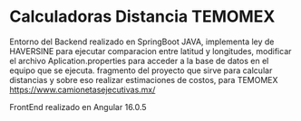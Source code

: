 # Calculadoras Distancia TEMOMEX
 Entorno del Backend realizado en SpringBoot JAVA, 
 implementa ley de HAVERSINE para ejecutar comparacion entre latitud y longitudes,
 modificar el archivo Aplication.properties para acceder a la base de datos en el equipo que se ejecuta.
 fragmento del proyecto que sirve para calcular distancias y sobre eso realizar estimaciones de costos, para TEMOMEX
 https://www.camionetasejecutivas.mx/

 FrontEnd realizado en Angular 16.0.5
